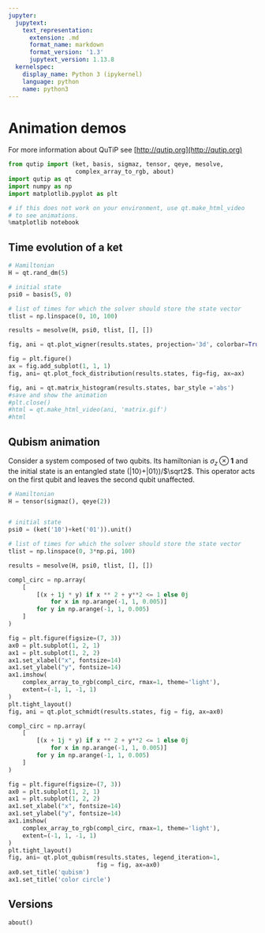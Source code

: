 ```yaml
---
jupyter:
  jupytext:
    text_representation:
      extension: .md
      format_name: markdown
      format_version: '1.3'
      jupytext_version: 1.13.8
  kernelspec:
    display_name: Python 3 (ipykernel)
    language: python
    name: python3
---
```


# Animation demos

For more information about QuTiP see [http://qutip.org](http://qutip.org)

```python
from qutip import (ket, basis, sigmaz, tensor, qeye, mesolve,
                   complex_array_to_rgb, about)
import qutip as qt
import numpy as np
import matplotlib.pyplot as plt
```


```python
# if this does not work on your environment, use qt.make_html_video
# to see animations.
%matplotlib notebook
```

## Time evolution of a ket


```python
# Hamiltonian
H = qt.rand_dm(5)

# initial state
psi0 = basis(5, 0)

# list of times for which the solver should store the state vector
tlist = np.linspace(0, 10, 100)

results = mesolve(H, psi0, tlist, [], [])
```


```python
fig, ani = qt.plot_wigner(results.states, projection='3d', colorbar=True)
```


```python
fig = plt.figure()
ax = fig.add_subplot(1, 1, 1)
fig, ani= qt.plot_fock_distribution(results.states, fig=fig, ax=ax)
```


```python
fig, ani = qt.matrix_histogram(results.states, bar_style ='abs')
#save and show the animation
#plt.close()
#html = qt.make_html_video(ani, 'matrix.gif')
#html
```

## Qubism animation

Consider a system composed of two qubits. Its hamiltonian is $\sigma_z \otimes \mathbf{1}$ and the initial state is an entangled state ($\left|10\right>$+$\left|01\right>$)/$\sqrt2$.
This operator acts on the first qubit and leaves the second qubit unaffected.


```python
# Hamiltonian
H = tensor(sigmaz(), qeye(2))


# initial state
psi0 = (ket('10')+ket('01')).unit()

# list of times for which the solver should store the state vector
tlist = np.linspace(0, 3*np.pi, 100)

results = mesolve(H, psi0, tlist, [], [])
```


```python
compl_circ = np.array(
    [
        [(x + 1j * y) if x ** 2 + y**2 <= 1 else 0j
            for x in np.arange(-1, 1, 0.005)]
        for y in np.arange(-1, 1, 0.005)
    ]
)

fig = plt.figure(figsize=(7, 3))
ax0 = plt.subplot(1, 2, 1)
ax1 = plt.subplot(1, 2, 2)
ax1.set_xlabel("x", fontsize=14)
ax1.set_ylabel("y", fontsize=14)
ax1.imshow(
    complex_array_to_rgb(compl_circ, rmax=1, theme='light'),
    extent=(-1, 1, -1, 1)
)
plt.tight_layout()
fig, ani = qt.plot_schmidt(results.states, fig = fig, ax=ax0)
```


```python
compl_circ = np.array(
    [
        [(x + 1j * y) if x ** 2 + y**2 <= 1 else 0j
            for x in np.arange(-1, 1, 0.005)]
        for y in np.arange(-1, 1, 0.005)
    ]
)

fig = plt.figure(figsize=(7, 3))
ax0 = plt.subplot(1, 2, 1)
ax1 = plt.subplot(1, 2, 2)
ax1.set_xlabel("x", fontsize=14)
ax1.set_ylabel("y", fontsize=14)
ax1.imshow(
    complex_array_to_rgb(compl_circ, rmax=1, theme='light'),
    extent=(-1, 1, -1, 1)
)
plt.tight_layout()
fig, ani= qt.plot_qubism(results.states, legend_iteration=1,
                         fig = fig, ax=ax0)
ax0.set_title('qubism')
ax1.set_title('color circle')
```

## Versions


```python
about()
```